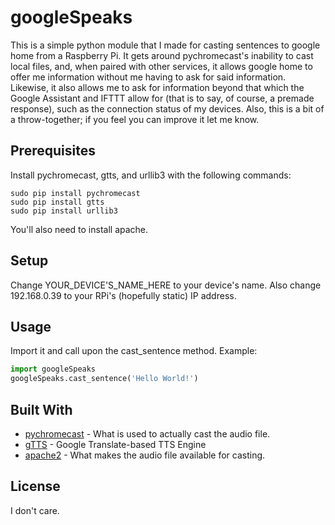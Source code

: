 # googleSpeaks
This is a simple python module that I made for casting sentences to google home from a Raspberry Pi. It gets around pychromecast's inability to cast local files, and, when paired with other services, it allows google home to offer me information without me having to ask for said information. Likewise, it also allows me to ask for information beyond that which the Google Assistant and IFTTT allow for (that is to say, of course, a premade response), such as the connection status of my devices. Also, this is a bit of a throw-together; if you feel you can improve it let me know.

## Prerequisites
Install pychromecast, gtts, and urllib3 with the following commands:
```
sudo pip install pychromecast
sudo pip install gtts
sudo pip install urllib3
```
You'll also need to install apache.

## Setup
Change YOUR_DEVICE'S_NAME_HERE to your device's name. Also change 192.168.0.39 to your RPi's (hopefully static) IP address.

## Usage

Import it and call upon the cast_sentence method. Example:
```python
import googleSpeaks
googleSpeaks.cast_sentence('Hello World!')
```

## Built With
+ [pychromecast](www.google.com) - What is used to actually cast the audio file.
+ [gTTS](www.google.com) -  Google Translate-based TTS Engine
+ [apache2](www.google.com) - What makes the audio file available for casting.

## License
I don't care.
